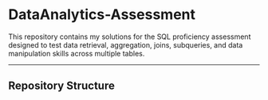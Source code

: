 # DataAnalytics-Assessment  
This repository contains my solutions for the SQL proficiency assessment designed to test data retrieval, aggregation, joins, subqueries, and data manipulation skills across multiple tables.

---

## Repository Structure

